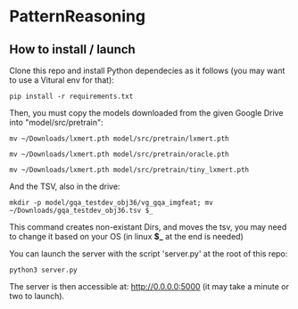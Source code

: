# PatternReasoning



## How to install / launch


Clone this repo and install Python dependecies as it follows (you may want to use a Vitural env for that):


```
pip install -r requirements.txt
```

Then, you must copy the models downloaded from the given Google Drive into "model/src/pretrain":

```
mv ~/Downloads/lxmert.pth model/src/pretrain/lxmert.pth

mv ~/Downloads/lxmert.pth model/src/pretrain/oracle.pth

mv ~/Downloads/lxmert.pth model/src/pretrain/tiny_lxmert.pth
```

And the TSV, also in the drive:

```
mkdir -p model/gqa_testdev_obj36/vg_gqa_imgfeat; mv ~/Downloads/gqa_testdev_obj36.tsv $_
```

This command creates non-existant Dirs, and moves the tsv, you may need to change it based on your OS (in linux **$_** at the end is needed)



You can launch the server with the script 'server.py' at the root of this repo:


```
python3 server.py
```




The server is then accessible at: http://0.0.0.0:5000 (it may take a minute or two to launch).
